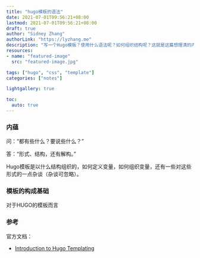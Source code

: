 ```yaml
---
title: "hugo模板的语法"
date: 2021-07-01T09:56:21+08:00
lastmod: 2021-07-01T09:56:21+08:00
draft: true
author: "Sidney Zhang"
authorLink: "https://lyzhang.me"
description: "写一个Hugo模板？使用什么语法呢？如何组织结构呢？这就是这篇想理清的内容。"
resources:
- name: "featured-image"
  src: "featured-image.jpg"

tags: ["hugo", "css", "template"]
categories: ["notes"]

lightgallery: true

toc:
  auto: true
---
```


<!--more-->

### 内蕴

问：“都有些什么？要说些什么？”

答：“形式、结构，还有解构。”

Hugo模板是以什么结构组织的，如何定义变量，如何组织变量，还有一些对这些形式的一点杂谈（杂谈可忽略）。

### 模板的构成基础

对于HUGO的模板而言

### 参考

官方文档：

- [Introduction to Hugo Templating](https://gohugo.io/templates/introduction/)